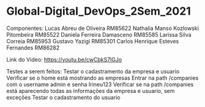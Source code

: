 # Global-Digital_DevOps_2Sem_2021

Componentes:
Lucas Abreu de Oliveira		    RM85622
Nathalia Manso Kozlowski Pitombeira RM85522
Daniela Ferreira Damasceno	    RM85585
Larissa Silva Correia		    RM85953
Gustavo Yazigi			    RM85301
Carlos Henrique Esteves Fernandes   RM86282

Link do Video:
https://youtu.be/cwCbkS7lGJo

Testes a serem feitos:
Testar o cadastramento da empresa e usuario
Verificar se o home está mostrando as empresas
Entrar na path /companies com o username admin e senha Irineu123
Verificar se na path /companies está aparecendo todas as informações da empresa e usuario, sem exceções
Testar o cadastramento do usuario
